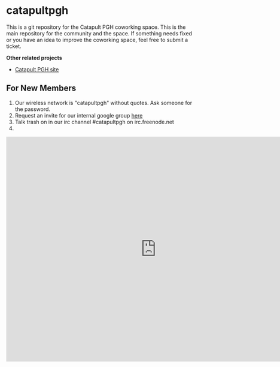 # catapultpgh

This is a git repository for the Catapult PGH coworking space. This is the main repository for the community and the space. If something needs fixed or you have an idea to improve the coworking space, feel free to submit a ticket.

**Other related projects**

- [Catapult PGH site][1]


## For New Members

1. Our wireless network is "catapultpgh" without quotes. Ask someone for the password.
2. Request an invite for our internal google group [here][2]
3. Talk trash on in our irc channel #catapultpgh on irc.freenode.net
4. 

<iframe src="http://www.google.com/calendar/embed?src=uubi2gppen4ia1dmc0op342pac%40group.calendar.google.com&ctz=America/New_York" style="border: 0" width="800" height="600" frameborder="0" scrolling="no"></iframe>


[1]: https://github.com/gregarious/catapultpgh-site
[2]: https://groups.google.com/d/forum/catapultpgh
